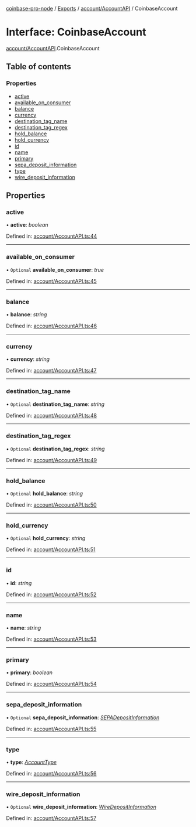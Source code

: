 [coinbase-pro-node](../README.md) / [Exports](../modules.md) / [account/AccountAPI](../modules/account_accountapi.md) / CoinbaseAccount

# Interface: CoinbaseAccount

[account/AccountAPI](../modules/account_accountapi.md).CoinbaseAccount

## Table of contents

### Properties

- [active](account_accountapi.coinbaseaccount.md#active)
- [available\_on\_consumer](account_accountapi.coinbaseaccount.md#available_on_consumer)
- [balance](account_accountapi.coinbaseaccount.md#balance)
- [currency](account_accountapi.coinbaseaccount.md#currency)
- [destination\_tag\_name](account_accountapi.coinbaseaccount.md#destination_tag_name)
- [destination\_tag\_regex](account_accountapi.coinbaseaccount.md#destination_tag_regex)
- [hold\_balance](account_accountapi.coinbaseaccount.md#hold_balance)
- [hold\_currency](account_accountapi.coinbaseaccount.md#hold_currency)
- [id](account_accountapi.coinbaseaccount.md#id)
- [name](account_accountapi.coinbaseaccount.md#name)
- [primary](account_accountapi.coinbaseaccount.md#primary)
- [sepa\_deposit\_information](account_accountapi.coinbaseaccount.md#sepa_deposit_information)
- [type](account_accountapi.coinbaseaccount.md#type)
- [wire\_deposit\_information](account_accountapi.coinbaseaccount.md#wire_deposit_information)

## Properties

### active

• **active**: *boolean*

Defined in: [account/AccountAPI.ts:44](https://github.com/bennycode/coinbase-pro-node/blob/c3d8f7c/src/account/AccountAPI.ts#L44)

___

### available\_on\_consumer

• `Optional` **available\_on\_consumer**: *true*

Defined in: [account/AccountAPI.ts:45](https://github.com/bennycode/coinbase-pro-node/blob/c3d8f7c/src/account/AccountAPI.ts#L45)

___

### balance

• **balance**: *string*

Defined in: [account/AccountAPI.ts:46](https://github.com/bennycode/coinbase-pro-node/blob/c3d8f7c/src/account/AccountAPI.ts#L46)

___

### currency

• **currency**: *string*

Defined in: [account/AccountAPI.ts:47](https://github.com/bennycode/coinbase-pro-node/blob/c3d8f7c/src/account/AccountAPI.ts#L47)

___

### destination\_tag\_name

• `Optional` **destination\_tag\_name**: *string*

Defined in: [account/AccountAPI.ts:48](https://github.com/bennycode/coinbase-pro-node/blob/c3d8f7c/src/account/AccountAPI.ts#L48)

___

### destination\_tag\_regex

• `Optional` **destination\_tag\_regex**: *string*

Defined in: [account/AccountAPI.ts:49](https://github.com/bennycode/coinbase-pro-node/blob/c3d8f7c/src/account/AccountAPI.ts#L49)

___

### hold\_balance

• `Optional` **hold\_balance**: *string*

Defined in: [account/AccountAPI.ts:50](https://github.com/bennycode/coinbase-pro-node/blob/c3d8f7c/src/account/AccountAPI.ts#L50)

___

### hold\_currency

• `Optional` **hold\_currency**: *string*

Defined in: [account/AccountAPI.ts:51](https://github.com/bennycode/coinbase-pro-node/blob/c3d8f7c/src/account/AccountAPI.ts#L51)

___

### id

• **id**: *string*

Defined in: [account/AccountAPI.ts:52](https://github.com/bennycode/coinbase-pro-node/blob/c3d8f7c/src/account/AccountAPI.ts#L52)

___

### name

• **name**: *string*

Defined in: [account/AccountAPI.ts:53](https://github.com/bennycode/coinbase-pro-node/blob/c3d8f7c/src/account/AccountAPI.ts#L53)

___

### primary

• **primary**: *boolean*

Defined in: [account/AccountAPI.ts:54](https://github.com/bennycode/coinbase-pro-node/blob/c3d8f7c/src/account/AccountAPI.ts#L54)

___

### sepa\_deposit\_information

• `Optional` **sepa\_deposit\_information**: [*SEPADepositInformation*](account_accountapi.sepadepositinformation.md)

Defined in: [account/AccountAPI.ts:55](https://github.com/bennycode/coinbase-pro-node/blob/c3d8f7c/src/account/AccountAPI.ts#L55)

___

### type

• **type**: [*AccountType*](../enums/account_accountapi.accounttype.md)

Defined in: [account/AccountAPI.ts:56](https://github.com/bennycode/coinbase-pro-node/blob/c3d8f7c/src/account/AccountAPI.ts#L56)

___

### wire\_deposit\_information

• `Optional` **wire\_deposit\_information**: [*WireDepositInformation*](account_accountapi.wiredepositinformation.md)

Defined in: [account/AccountAPI.ts:57](https://github.com/bennycode/coinbase-pro-node/blob/c3d8f7c/src/account/AccountAPI.ts#L57)
